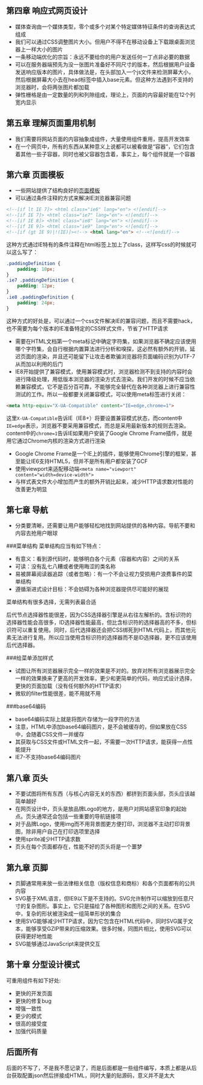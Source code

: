 第四章 响应式网页设计
---
* 媒体查询由一个媒体类型，零个或多个对某个特定媒体特征条件的查询表达式组成
* 我们可以通过CSS调整图片大小。但用户不得不在移动设备上下载跟桌面浏览器上一样大小的图片
* 一条移动端优化的宗旨：永远不要给你的用户发送任何一丁点非必要的数据
* 可以在服务器端预先为没一张图片准备好不同尺寸的版本，然后根据用户设备发送响应版本的图片，具体做法是，在头部加入一个js文件来检测屏幕大小，然后根据屏幕大小去在head标签中插入base元素。但这种方法遇到不支持的浏览器时，会将两张图片都加载
* 弹性栅格是由一定数量的列和列隙组成，理论上，页面的内容最好能在12个列宽内显示

第五章 理解页面重用机制
---
* 我们需要将网站页面的内容抽象成组件，大量使用组件重用，提高开发效率
* 在一个网页中，所有的东西从某种意义上说都可以被看做是“容器”，它们包含着其他一些子容器，同时也被父容器包含着，事实上，每个组件就是一个容器

第六章 页面模板
---
* 一些网站提供了结构良好的[页面模板](http://html5boilerplate.com/)
* 可以通过条件注释的方式来解决IE浏览器兼容问题
```html
<!--[if lt IE 7]> <html class="ie6" lang="en"> <![endif]-->
<!--[if IE 7]> <html class="ie7" lang="en"> <![endif]-->
<!--[if IE 8]> <html class="ie8" lang="en"> <![endif]-->
<!--[if IE 9]> <html class="ie9" lang="en"> <![endif]-->
<!--[if (gt IE 9)|!(IE)]><!--> <html lang="en"> <!--<![endif]-->
```
这种方式通过IE特有的条件注释在html标签上加上了class，这样写css的时候就可以这么写了：
```css
.paddingDefinition {
    padding: 10px;
}
.ie7 .paddingDefinition {
    padding: 12px;
}
.ie8 .paddingDefinition {
    padding: 24px;
}
```
这种方式的好处是，可以通过一个css文件解决IE的兼容问题，而且不需要hack，也不需要为每个版本的IE准备特定的CSS样式文件，节省了HTTP请求

* 需要在HTML文档第一个meta标记中确定字符集，如果浏览器不确定应该使用哪个字符集，会自行根据内置算法进行分析和嗅探，这必然有额外的开销，延迟页面的渲染，并且还可能留下让攻击者欺骗浏览器将页面编码识别为UTF\-7从而加以利用的后门
* IE8开始提供了兼容模式，使用兼容模式时，浏览器检测不到支持的内容时会进行降级处理，用低版本浏览器的渲染方式去渲染。我们开发的时候不应当依赖兼容模式，它不是百分百可靠，不能够完全替代在各种浏览器上进行兼容性测试的工作。所以一般都要关闭兼容模式，可以使用meta标签进行关闭：
```html
<meta http-equiv="X-UA-Compatible" content="IE=edge,chrome=1">
```
这里`X-UA-Compatible`告诉IE（IE8\+）将要设置兼容模式状态，而content中`IE=edge`表示，浏览器不要采用兼容模式，而总是采用最新版本的规则去渲染。content中的`chrome=1`告诉IE如果用户安装了Google Chrome Frame插件，就是用它通过Chrome内核的渲染方式进行渲染
* Google Chrome Frame是一个IE上的插件，能够使用Chrome引擎的框架，甚至能让IE6支持HTML5，但并不是所有用户都安装了GCF
* 使用viewport来适配移动端`<meta name="viewport" content="width=device-width">`
* 与样式表文件大小增加而产生的额外开销比起来，减少HTTP请求数对性能的改善更为明显

第七章 导航
---
* 分类要清晰，还需要让用户能够轻松地找到网站提供的各种内容。导航不要和内容去抢用户眼球

###菜单结构
菜单结构应当有如下特点：
* 有意义：看到源代码时，能够明白各个元素（容器和内容）之间的关系
* 可读：没有乱七八糟或者使用晦涩的类名称
* 易被屏幕阅读器追踪（或者忽略）：有一个不会让视力受损用户浪费事件的菜单结构
* 遵循渐进式设计目标：不会妨碍为各种浏览器提供尽可能好的展现

菜单结构有很多选择，无需列表最合适

后代节点选择器性能很差，因为CSS选择器引擎是从右往左解析的。含标识符的选择器性能会高很多，ID选择器性能最高，但比含标识符的选择器高的不多，但标识符可以重复使用。同时，后代选择器还会把CSS绑死到HTML代码上，而其他元素无法进行复用。所以应当使用含标识符的选择器而不是ID选择器，更不应该使用后代选择器。

###给菜单添加样式
* 试图让所有浏览器展示完全一样的效果是不对的。放弃对所有浏览器展示完全一样的效果换来了更高的开发效率，更少和更简单的代码，响应式设计选择，更快的页面加载（没有任何额外的HTTP请求）
* 微软的filter性能很差，能不用就不用

###base64编码
* base64编码实际上就是将图片存储为一段字符的方法
* 注意，HTML中添加base64编码图片，是不会被缓存的，但如果放在CSS中，会随着CSS文件一并缓存
* 其获取与CSS文件或HTML文件一起，不需要一次HTTP请求，能获得一点性能提升
* IE7\-不支持base64编码图片

第八章 页头
---
* 不要试图将所有东西（与核心内容无关的东西）都挤到页面头部，页头应该越简单越好
* 在网页设计中，页头是放品牌Logo的地方，是用户对网站感官印象的起始点。页头通常还会包括一些重要的导航链接项
* 对于品牌Logo，使用img而不用背景图更方便打印，浏览器不主动打印背景图，除非用户自己在打印选项里选择
* 使用sprite减少HTTP请求数
* 页头在每个页面都存在，性能不好的页头将是一个噩梦

第九章 页脚
---
* 页脚通常用来放一些法律相关信息（版权信息和商标）和各个页面都有的公共内容
* SVG基于XML语言，但IE9以下是不支持的。SVG允许制作可以缩放到任意尺寸的复杂图形。事实上，它只是描绘了各种图形和图形之间的关系。在SVG中，复杂的形状被渲染成一组简单形状的集合
* 使用SVG能够减少HTTP请求，因为它包含在HTML代码中，同时SVG属于文本，能够享受GZIP带来的压缩效果。很多时候，同图片相比，使用SVG可以获得更好地性能
* SVG能够通过JavaScript来提供交互

第十章 分型设计模式
---
可重用组件有如下好处:
* 更快的开发页面
* 更快的修复bug
* 增强一致性
* 更少的模式
* 很高的接受度
* 加强代码质量

后面所有
---
后面的不写了，不是我不愿记录了，而是后面都是一些组件编写，本质上都是从后台获取配置json然后拼接成HTML，同时大量的贴源码，意义并不是太大